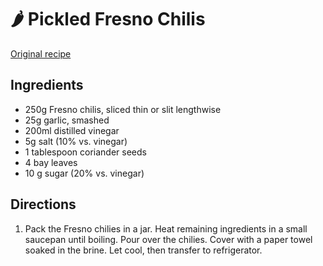 # 🌶️ Pickled Fresno Chilis

[Original recipe](https://www.youtube.com/watch?v=YQqmLBwK8UM)

## Ingredients

- 250g Fresno chilis, sliced thin or slit lengthwise
- 25g garlic, smashed
- 200ml distilled vinegar
- 5g salt (10% vs. vinegar)
- 1 tablespoon coriander seeds
- 4 bay leaves
- 10 g sugar (20% vs. vinegar)

## Directions

1. Pack the Fresno chilies in a jar. Heat remaining ingredients in a small
   saucepan until boiling. Pour over the chilies. Cover with a paper towel
   soaked in the brine. Let cool, then transfer to refrigerator.
